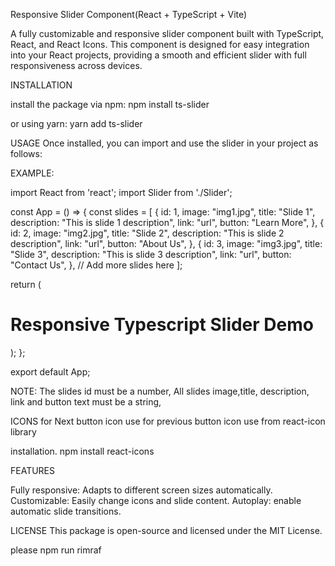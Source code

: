  Responsive Slider Component(React + TypeScript + Vite)

 A fully customizable and responsive slider component built with TypeScript, React, and React Icons. This component is designed for easy integration into your React projects, providing a smooth and efficient slider with full responsiveness across devices.

 INSTALLATION

install the package via npm:
 npm install ts-slider

 or using yarn:
 yarn add ts-slider

 USAGE
Once installed, you can import and use the slider in your project as follows:


EXAMPLE:

import React from 'react';
import Slider from './Slider';


const App = () => {
  const slides = [
    {
      id: 1,
      image: "img1.jpg",
      title: "Slide 1",
      description: "This is slide 1 description",
      link: "url",
      button: "Learn More",
    },
    {
      id: 2,
      image: "img2.jpg",
      title: "Slide 2",
      description: "This is slide 2 description",
      link: "url",
      button: "About Us",
    },
    {
      id: 3,
      image: "img3.jpg",
      title: "Slide 3",
      description: "This is slide 3 description",
      link: "url",
      button: "Contact Us",
    },
     // Add more slides here
  ];

  return (
    <div>
      <h1>Responsive Typescript Slider Demo</h1>
      <Slider
        slides={slides}
      />
    </div>
  );
};

export default App;

NOTE:
The slides id must be a number,
All slides image,title, description, link and button text must be a string,

ICONS
for Next button icon use <FaArrowRight/>
for previous button icon use <FaArrowLeft/> from react-icon library

installation.
npm install react-icons

FEATURES

Fully responsive: Adapts to different screen sizes automatically.
Customizable: Easily change icons and slide content.
Autoplay: enable automatic slide transitions.

LICENSE
This package is open-source and licensed under the MIT License.

please 
npm run rimraf